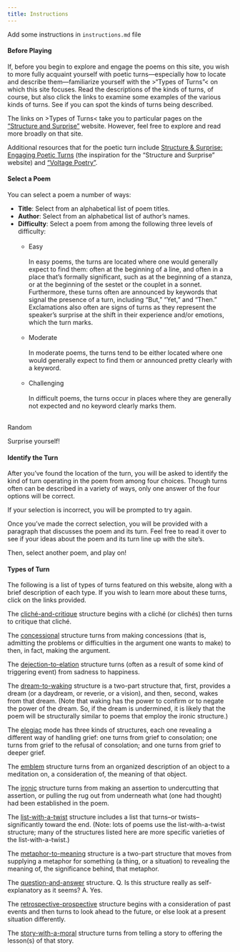 ```yaml
---
title: Instructions
---
```


Add some instructions in `instructions.md` file

#### Before Playing

If, before you begin to explore and engage the poems on this site, you wish to more fully acquaint yourself with poetic turns—especially how to locate and describe them—familiarize yourself with the >“Types of Turns”< on which this site focuses. Read the descriptions of the kinds of turns, of course, but also click the links to examine some examples of the various kinds of turns. See if you can spot the kinds of turns being described. 

The links on >Types of Turns< take you to particular pages on the [“Structure and Surprise”](https://structureandsurprise.wordpress.com/) website. However, feel free to explore and read more broadly on that site. 

Additional resources that for the poetic turn include [Structure & Surprise: Engaging Poetic Turns](https://www.amazon.com/Structure-Surprise-Engaging-Poetic-Turns/dp/0915924277) (the inspiration for the “Structure and Surprise” website) and [“Voltage Poetry”](https://voltagepoetry.com/).

#### Select a Poem

You can select a poem a number of ways:
* **Title**: Select from an alphabetical list of poem titles.
* **Author**: Select from an alphabetical list of author’s names. 
* **Difficulty**: Select a poem from among the following three levels of difficulty: <br><br>
  * Easy
  <br><br>
  In easy poems, the turns are located where one would generally expect to find them: often at the beginning of a line, and often in a place that’s formally significant, such as at the beginning of a stanza, or at the beginning of the sestet or the couplet in a sonnet. Furthermore, these turns often are announced by keywords that signal the presence of a turn, including “But,” “Yet,” and “Then.” Exclamations also often are signs of turns as they represent the speaker’s surprise at the shift in their experience and/or emotions, which the turn marks.
  <br><br>
  * Moderate 
  <br><br>
  In moderate poems, the turns tend to be either located where one would generally expect to find them or announced pretty clearly with a keyword. 
  <br><br>
  * Challenging
  <br><br>
  In difficult poems, the turns occur in places where they are generally not expected and no keyword clearly marks them.
  <br><br>

Random

Surprise yourself!

#### Identify the Turn

After you’ve found the location of the turn, you will be asked to identify the kind of turn operating in the poem from among four choices. Though turns often can be described in a variety of ways, only one answer of the four options will be correct.

If your selection is incorrect, you will be prompted to try again.

Once you’ve made the correct selection, you will be provided with a paragraph that discusses the poem and its turn. Feel free to read it over to see if your ideas about the poem and its turn line up with the site’s.

Then, select another poem, and play on!

<h4 id="types">Types of Turn</h4>

The following is a list of types of turns featured on this website, along with a brief description of each type. If you wish to learn more about these turns, click on the links provided.
 
The [cliché-and-critique](https://structureandsurprise.wordpress.com/new-structures/cliche-and-critique-structure/) structure begins with a cliché (or clichés) then turns to critique that cliché.
 
The [concessional](https://structureandsurprise.wordpress.com/ss-supplements/concessional-structure/) structure turns from making concessions (that is, admitting the problems or difficulties in the argument one wants to make) to then, in fact, making the argument.
 
The [dejection-to-elation](https://structureandsurprise.wordpress.com/new-structures/dejection-to-elation-structure/) structure turns (often as a result of some kind of triggering event) from sadness to happiness.
 
The [dream-to-waking](https://structureandsurprise.wordpress.com/new-structures/the-dream-to-waking-structure/) structure is a two-part structure that, first, provides a dream (or a daydream, or reverie, or a vision), and then, second, wakes from that dream.  (Note that waking has the power to confirm or to negate the power of the dream.  So, if the dream is undermined, it is likely that the poem will be structurally similar to poems that employ the ironic structure.)
 
The [elegiac](https://structureandsurprise.wordpress.com/ss-supplements/the-elegys-structures/) mode has three kinds of structures, each one revealing a different way of handling grief: one turns from grief to consolation; one turns from grief to the refusal of consolation; and one turns from grief to deeper grief.
 
The [emblem](https://structureandsurprise.wordpress.com/ss-supplements/the-elegys-structures/) structure turns from an organized description of an object to a meditation on, a consideration of, the meaning of that object.
 
The [ironic](https://structureandsurprise.wordpress.com/ss-supplements/ironic-structure/) structure turns from making an assertion to undercutting that assertion, or pulling the rug out from underneath what (one had thought) had been established in the poem.
 
The [list-with-a-twist](https://structureandsurprise.wordpress.com/new-structures/list-with-a-twist-structure/) structure includes a list that turns–or twists–significantly toward the end.  (Note: lots of poems use the list-with-a-twist structure; many of the structures listed here are more specific varieties of the list-with-a-twist.)
 
The [metaphor-to-meaning](https://structureandsurprise.wordpress.com/new-structures/metaphor-to-meaning-structure/) structure is a two-part structure that moves from supplying a metaphor for something (a thing, or a situation) to revealing the meaning of, the significance behind, that metaphor.
 
The [question-and-answer](https://structureandsurprise.wordpress.com/new-structures/question-and-answer-structure/) structure.  Q. Is this structure really as self-explanatory as it seems?  A. Yes.
 
The [retrospective-prospective](https://structureandsurprise.wordpress.com/ss-supplements/retrospective-prospective-structure/) structure begins with a consideration of past events and then turns to look ahead to the future, or else look at a present situation differently.
 
The [story-with-a-moral](https://structureandsurprise.wordpress.com/new-structures/story-with-a-moral-structure/) structure turns from telling a story to offering the lesson(s) of that story.

